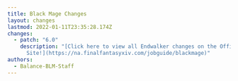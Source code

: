 ```yaml
---
title: Black Mage Changes
layout: changes
lastmod: 2022-01-11T23:35:28.174Z
changes:
  - patch: "6.0"
    description: "[Click here to view all Endwalker changes on the Official
      Site!](https://na.finalfantasyxiv.com/jobguide/blackmage)"
authors:
  - Balance-BLM-Staff
---
```

